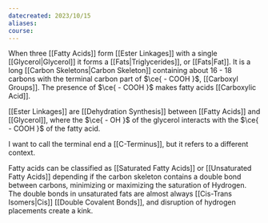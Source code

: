 ```yaml
---
datecreated: 2023/10/15
aliases: 
course:
---
```

When three [[Fatty Acids]] form [[Ester Linkages]] with a single [[Glycerol|Glycerol]] it forms a [[Fats|Triglycerides]], or [[Fats|Fat]]. It is a long [[Carbon Skeletons|Carbon Skeleton]] containing about 16 - 18 carbons with the terminal carbon part of $\ce{ - COOH }$, [[Carboxyl Groups]]. The presence of $\ce{ - COOH }$ makes fatty acids [[Carboxylic Acid]].

[[Ester Linkages]] are [[Dehydration Synthesis]] between [[Fatty Acids]] and [[Glycerol]], where the $\ce{ - OH }$ of the glycerol interacts with the $\ce{ - COOH }$ of the fatty acid. 

I want to call the terminal end a [[C-Terminus]], but it refers to a different context.

Fatty acids can be classified as [[Saturated Fatty Acids]] or [[Unsaturated Fatty Acids]] depending if the carbon skeleton contains a double bond between carbons, minimizing or maximizing the saturation of Hydrogen. The double bonds in unsaturated fats are almost always [[Cis-Trans Isomers|Cis]] [[Double Covalent Bonds]], and disruption of hydrogen placements create a kink.